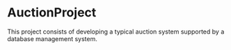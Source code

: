 # AuctionProject
This project consists of developing a typical auction system supported by a database management system.
